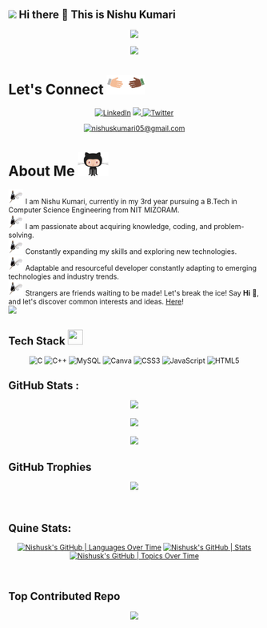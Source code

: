 <h2><img src="https://media.giphy.com/media/l1BgRvzvyk92jcQ9O/giphy.gif" width="50">  Hi there 👋 This is Nishu Kumari </h2>





<p align="center">
 <a href="https://github.com/Nishusk/readme-typing-svg">
  <img src="https://readme-typing-svg.herokuapp.com/?lines=Welcome%20to%20My%20profile!👋;Front-end%20Developer%20👩‍💻;Building%20responsive%20websites%20📱;Excited%20to%20explore%20web%20development%20frameworks%20🚀;Always%20Eager%20to%20learn%20new%20things%20📚;Enthusiastic%20problem%20solver%20💡;Passionate%20about%20coding%20💻&font=Fira%20Code&center=true&width=630&height=45&color=A52A2A&vCenter=true&size=22">
</a>

</p>


<div align="center"> 
 
[![](https://visitcount.itsvg.in/api?id=Nishusk&label=Profile%20Views&color=12&icon=0&pretty=false)](https://visitcount.itsvg.in)

<!-- https://quotes-github-readme.vercel.app/api?type=horizontal&theme=radical -->
</div>

# Let's Connect <img src="./img/handshake.gif" height="38px">

<div align="center">
 
 [![LinkedIn](https://img.shields.io/badge/LinkedIn-%230077B5.svg?logo=linkedin&logoColor=white)](https://www.linkedin.com/in/nishu-k-b7b34621a/)
  <a href="https://github.com/Nishusk" target="_blank">
<img src="https://img.shields.io/badge/GitHub-100000?style=for-the-badge&logo=github&logoColor=white"/>
</a>
[![Twitter](https://img.shields.io/badge/Twitter-%231DA1F2.svg?logo=Twitter&logoColor=white)](https://twitter.com/Nishusk05?t=QuTS5y4NNoFHpjdx9tNrnQ&s=09) 

<a href="mailto:nishuskumari05@gmail.com" target="_blank">
<img src="https://img.shields.io/badge/Gmail-D14836?style=for-the-badge&logo=gmail&logoColor=white" alt=nishuskumari05@gmail.com />
</a>

</div>

# About Me <img src="./img/about.gif" height="48px">

<img src="https://github.com/Nishusk/Nishusk/blob/main/img/pen.png" width="30" height="30"> I am Nishu Kumari, currently in my 3rd year pursuing a B.Tech in Computer Science Engineering from NIT MIZORAM.
<br />
<img src="https://github.com/Nishusk/Nishusk/blob/main/img/pen.png" width="30" height="30"> I am passionate about acquiring knowledge, coding, and problem-solving.
<br />
<img src="https://github.com/Nishusk/Nishusk/blob/main/img/pen.png" width="30" height="30"> Constantly expanding my skills and exploring new technologies.
<br />
<img src="https://github.com/Nishusk/Nishusk/blob/main/img/pen.png" width="30" height="30"> Adaptable and resourceful developer constantly adapting to emerging technologies and industry trends.
<br />
<img src="https://github.com/Nishusk/Nishusk/blob/main/img/pen.png" width="30" height="30"> Strangers are friends waiting to be made! Let's break the ice! Say **Hi** 👋, and let's discover common interests and ideas. [Here](https://www.linkedin.com/in/nishu-k-b7b34621a/)!
<br />
<img src="https://user-images.githubusercontent.com/73097560/115834477-dbab4500-a447-11eb-908a-139a6edaec5c.gif">



## Tech Stack <img src = "https://media3.giphy.com/media/3oKIPoIRrJDteB2Rc4/giphy.gif" width = "30" height = "30">
<div align="center">

![C](https://img.shields.io/badge/c-%2300599C.svg?style=for-the-badge&logo=c&logoColor=white) ![C++](https://img.shields.io/badge/c++-%2300599C.svg?style=for-the-badge&logo=c%2B%2B&logoColor=white) ![MySQL](https://img.shields.io/badge/mysql-%2300f.svg?style=for-the-badge&logo=mysql&logoColor=white) ![Canva](https://img.shields.io/badge/Canva-%2300C4CC.svg?style=for-the-badge&logo=Canva&logoColor=white)  ![CSS3](https://img.shields.io/badge/css3-%231572B6.svg?style=for-the-badge&logo=css3&logoColor=white) ![JavaScript](https://img.shields.io/badge/javascript-%23323330.svg?style=for-the-badge&logo=javascript&logoColor=%23F7DF1E) ![HTML5](https://img.shields.io/badge/html5-%23E34F26.svg?style=for-the-badge&logo=html5&logoColor=white)

</div>



## GitHub Stats :
<div align="center">
 
![](https://github-readme-stats.vercel.app/api?username=Nishusk&theme=dark-blue&hide_border=false&include_all_commits=false&count_private=true&bg_color=121212
) <br/><br/>
![](https://github-readme-streak-stats.herokuapp.com/?user=Nishusk&theme=dark&hide_border=false) <br/><br/>
![](https://github-readme-stats.vercel.app/api/top-langs/?username=Nishusk&theme=dark&hide_border=false&include_all_commits=false&count_private=true&layout=compact)
 
</div>



## GitHub Trophies
<div align="center">

![](https://github-trophies.vercel.app/?username=Nishusk&theme=onedark&no-frame=true&no-bg=true&margin-w=4
)
 
</div>

<br>

## Quine Stats:
<div align = "center">
 
[![Nishusk's GitHub | Languages Over Time](https://stats.quine.sh/Nishusk/languages-over-time?theme=dark)](https://quine.sh)
[![Nishusk's GitHub | Stats](https://stats.quine.sh/Nishusk/github?theme=dark)](https://quine.sh)
[![Nishusk's GitHub | Topics Over Time](https://stats.quine.sh/Nishusk/topics-over-time?theme=dark)](https://quine.sh)

</div>

<br>

## Top Contributed Repo
<div align="center">

![](https://github-contributor-stats.vercel.app/api?username=Nishusk&limit=5&theme=dark&combine_all_yearly_contributions=true)

